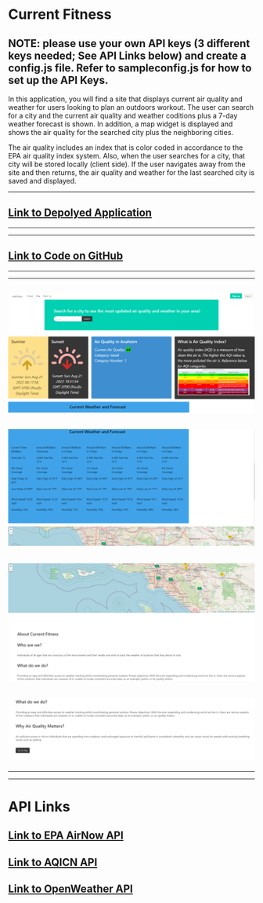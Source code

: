 # Current Fitness

## NOTE: please use your own API keys (3 different keys needed; See API Links below) and create a config.js file. Refer to sampleconfig.js for how to set up the API Keys.

In this application, you will find a site that displays current air quality and weather for users looking to plan an outdoors workout. The user can search for a city and the current air quality and weather coditions plus a 7-day weather forecast is shown. In addition, a map widget is displayed and shows the air quality for the searched city plus the neighboring cities.

The air quality includes an index that is color coded in accordance to the EPA air quality index system. Also, when the user searches for a city, that city will be stored locally (client side). If the user navigates away from the site and then returns, the air quality and weather for the last searched city is saved and displayed. 

----
## [Link to Depolyed Application](https://enigmakontrol.github.io/Current_Fitness/)

----
----
## [Link to Code on GitHub](https://github.com/EnigmaKontrol/Current_Fitness)
----
----
## ![Screenshots](assets/images/Screenshot_1.png)
## ![Screenshots](assets/images/Screenshot_2.png)
## ![Screenshots](assets/images/Screenshot_3.png)
## ![Screenshots](assets/images/Screenshot_4.png)
----
----
# API Links
## [Link to EPA AirNow API](https://docs.airnowapi.org/)
## [Link to AQICN API](https://aqicn.org/links/)
## [Link to OpenWeather API](https://openweathermap.org/api/one-call-api)

